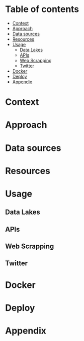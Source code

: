 Table of contents
=================
   * [Context](#context)
   * [Approach](#approach)
   * [Data sources](#data_sources)
   * [Resources](#resources)
   * [Usage](#usage)
      * [Data Lakes](#data_lakes)
      * [APIs](#apis)
      * [Web Scrapping](#web-scrapping)
      * [Twitter](#twitter)
   * [Docker](#docker)
   * [Deploy](#deploy)
   * [Appendix](#appendix)

Context
=================

Approach
=================

Data sources
=================

Resources
=================

Usage
=================

Data Lakes
-----

APIs
-----

Web Scrapping
-----

Twitter
-----

Docker
=================

Deploy
=================

Appendix
=================
